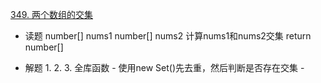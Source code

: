 [349. 两个数组的交集](https://leetcode-cn.com/problems/intersection-of-two-arrays/)

- 读题
    number[] nums1
    number[] nums2
    计算nums1和nums2交集
    return number[]

- 解题
    1. 
    2. 
    3. 全库函数
        - 使用new Set()先去重，然后判断是否存在交集
        - 